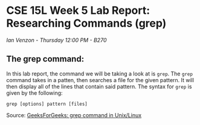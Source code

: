 # CSE 15L Week 5 Lab Report: Researching Commands (grep)

*Ian Venzon - Thursday 12:00 PM - B270*

## The grep command:

In this lab report, the command we will be taking a look at is `grep`. The `grep` command takes in a patten, then searches a file for the given pattern. It will then display all of the lines that contain said pattern. The syntax for `grep` is given by the following:

```
grep [options] pattern [files]
```

Source: [GeeksForGeeks: grep command in Unix/Linux](https://www.geeksforgeeks.org/grep-command-in-unixlinux/)
